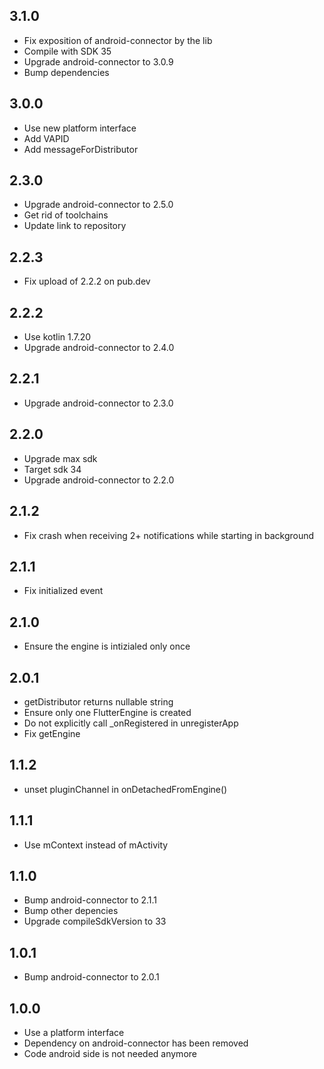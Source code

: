 ## 3.1.0
* Fix exposition of android-connector by the lib
* Compile with SDK 35
* Upgrade android-connector to 3.0.9
* Bump dependencies

## 3.0.0
* Use new platform interface
* Add VAPID
* Add messageForDistributor

## 2.3.0
* Upgrade android-connector to 2.5.0
* Get rid of toolchains
* Update link to repository

## 2.2.3
* Fix upload of 2.2.2 on pub.dev

## 2.2.2
* Use kotlin 1.7.20
* Upgrade android-connector to 2.4.0

## 2.2.1
* Upgrade android-connector to 2.3.0

## 2.2.0
* Upgrade max sdk
* Target sdk 34
* Upgrade android-connector to 2.2.0

## 2.1.2
* Fix crash when receiving 2+ notifications while starting in background

## 2.1.1
* Fix initialized event

## 2.1.0
* Ensure the engine is intizialed only once

## 2.0.1
* getDistributor returns nullable string
* Ensure only one FlutterEngine is created
* Do not explicitly call _onRegistered in unregisterApp
* Fix getEngine

## 1.1.2
* unset pluginChannel in onDetachedFromEngine()

## 1.1.1
* Use mContext instead of mActivity

## 1.1.0
* Bump android-connector to 2.1.1
* Bump other depencies
* Upgrade compileSdkVersion to 33

## 1.0.1
* Bump android-connector to 2.0.1

## 1.0.0
* Use a platform interface
* Dependency on android-connector has been removed
* Code android side is not needed anymore

